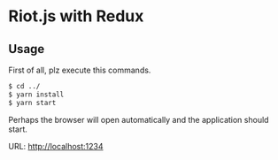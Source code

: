 # Riot.js with Redux

## Usage

First of all, plz execute this commands.

```cmd
$ cd ../
$ yarn install
$ yarn start
```

Perhaps the browser will open automatically and the application should start.

URL: [http://localhost:1234](http://localhost:1234)

